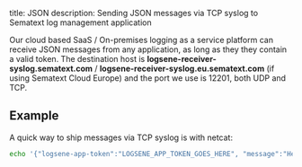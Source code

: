 title: JSON
description: Sending JSON messages via TCP syslog to Sematext log management application

Our cloud based SaaS / On-premises logging as a service platform can receive JSON messages from any application, as long as they they contain a valid token. The destination host is **logsene-receiver-syslog.sematext.com** / **logsene-receiver-syslog.eu.sematext.com** (if using Sematext Cloud Europe) and the port we use is 12201, both UDP and TCP.

## Example

A quick way to ship messages via TCP syslog is with
netcat:

``` bash
echo '{"logsene-app-token":"LOGSENE_APP_TOKEN_GOES_HERE", "message":"Hello, Logsene!"}' | nc logsene-receiver-syslog.sematext.com 12201
```
